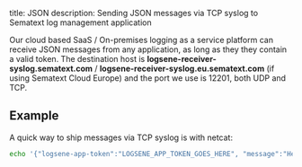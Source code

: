 title: JSON
description: Sending JSON messages via TCP syslog to Sematext log management application

Our cloud based SaaS / On-premises logging as a service platform can receive JSON messages from any application, as long as they they contain a valid token. The destination host is **logsene-receiver-syslog.sematext.com** / **logsene-receiver-syslog.eu.sematext.com** (if using Sematext Cloud Europe) and the port we use is 12201, both UDP and TCP.

## Example

A quick way to ship messages via TCP syslog is with
netcat:

``` bash
echo '{"logsene-app-token":"LOGSENE_APP_TOKEN_GOES_HERE", "message":"Hello, Logsene!"}' | nc logsene-receiver-syslog.sematext.com 12201
```
